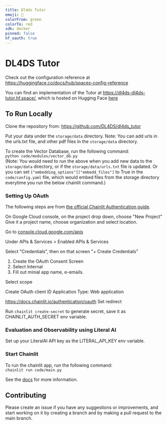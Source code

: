 ```yaml
---
title: Dl4ds Tutor
emoji: 🏃
colorFrom: green
colorTo: red
sdk: docker
pinned: false
hf_oauth: true
---
```


# DL4DS Tutor

Check out the configuration reference at https://huggingface.co/docs/hub/spaces-config-reference

You can find an implementation of the Tutor at https://dl4ds-dl4ds-tutor.hf.space/, which is hosted on Hugging Face [here](https://huggingface.co/spaces/dl4ds/dl4ds_tutor)

## To Run Locally 

Clone the repository from: https://github.com/DL4DS/dl4ds_tutor    

Put your data under the `storage/data` directory. Note: You can add urls in the urls.txt file, and other pdf files in the `storage/data` directory.    

To create the Vector Database, run the following command:   
```python code/modules/vector_db.py```    
(Note: You would need to run the above when you add new data to the `storage/data` directory, or if the ``storage/data/urls.txt`` file is updated. Or you can set ``["embedding_options"]["embedd_files"]`` to True in the `code/config.yaml` file, which would embed files from the storage directory everytime you run the below chainlit command.)

### Setting Up OAuth

The following steps are from [the official Chainlit Authentication guide](https://docs.chainlit.io/authentication/overview).

On Google Cloud console, on the project drop down, choose "New Project"
Give it a project name, choose organization and select location.

Go to [console.cloud.google.com/apis](console.cloud.google.com/apis)

Under APIs & Services > Enabled APIs & Services

Select "Credentials", then on that screen "+ Create Credentials"
1. Create the OAuth Consent Screen
2. Select Internal
3. Fill out minial app name, e-emails.

Select scope

Create OAuth client ID
Application Type: Web application

https://docs.chainlit.io/authentication/oauth
Set redirect

Run `chainlit create-secret` to generate secret, save it as CHAINLIT_AUTH_SECRET env variable. 

### Evaluation and Observability using Literal AI 

Set up your LiteralAI API key as the LITERAL_API_KEY env variable. 
  
### Start Chainlit

To run the chainlit app, run the following command:   
```chainlit run code/main.py```

See the [docs](https://github.com/DL4DS/dl4ds_tutor/tree/main/docs) for more information.

## Contributing

Please create an issue if you have any suggestions or improvements, and start working on it by creating a branch and by making a pull request to the main branch.

